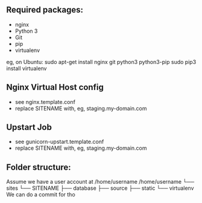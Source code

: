 ## Required packages:

* nginx
* Python 3
* Git
* pip
* virtualenv

eg, on Ubuntu:
sudo apt-get install nginx git python3 python3-pip
sudo pip3 install virtualenv

## Nginx Virtual Host config

* see nginx.template.conf
* replace SITENAME with, eg, staging.my-domain.com

## Upstart Job

* see gunicorn-upstart.template.conf
* replace SITENAME with, eg, staging.my-domain.com

## Folder structure:

Assume we have a user account at /home/username
/home/username
└── sites
└── SITENAME
├── database
├── source
├── static
└── virtualenv
We can do a commit for tho
